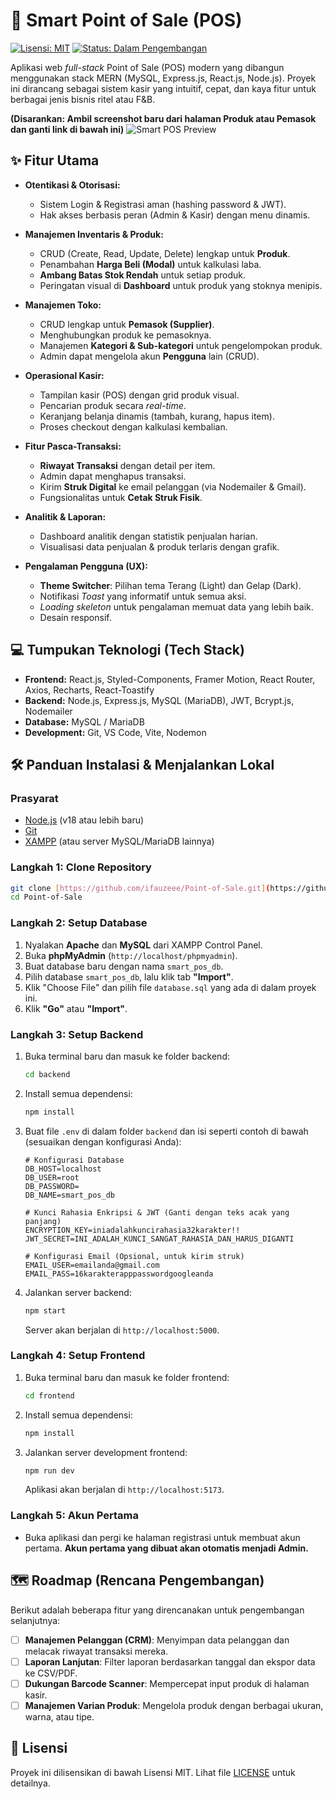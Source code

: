 # 🚀 Smart Point of Sale (POS)

[![Lisensi: MIT](https://img.shields.io/badge/License-MIT-blue.svg)](https://opensource.org/licenses/MIT)
[![Status: Dalam Pengembangan](https://img.shields.io/badge/status-in%20development-yellow.svg)](https://github.com/ifauzeee/Point-of-Sale)

Aplikasi web *full-stack* Point of Sale (POS) modern yang dibangun menggunakan stack MERN (MySQL, Express.js, React.js, Node.js). Proyek ini dirancang sebagai sistem kasir yang intuitif, cepat, dan kaya fitur untuk berbagai jenis bisnis ritel atau F&B.

**(Disarankan: Ambil screenshot baru dari halaman Produk atau Pemasok dan ganti link di bawah ini)**
![Smart POS Preview](https://i.postimg.cc/MKQQhTb8/gambar.png)

## ✨ Fitur Utama

-   **Otentikasi & Otorisasi:**
    -   Sistem Login & Registrasi aman (hashing password & JWT).
    -   Hak akses berbasis peran (Admin & Kasir) dengan menu dinamis.

-   **Manajemen Inventaris & Produk:**
    -   CRUD (Create, Read, Update, Delete) lengkap untuk **Produk**.
    -   Penambahan **Harga Beli (Modal)** untuk kalkulasi laba.
    -   **Ambang Batas Stok Rendah** untuk setiap produk.
    -   Peringatan visual di **Dashboard** untuk produk yang stoknya menipis.

-   **Manajemen Toko:**
    -   CRUD lengkap untuk **Pemasok (Supplier)**.
    -   Menghubungkan produk ke pemasoknya.
    -   Manajemen **Kategori & Sub-kategori** untuk pengelompokan produk.
    -   Admin dapat mengelola akun **Pengguna** lain (CRUD).

-   **Operasional Kasir:**
    -   Tampilan kasir (POS) dengan grid produk visual.
    -   Pencarian produk secara *real-time*.
    -   Keranjang belanja dinamis (tambah, kurang, hapus item).
    -   Proses checkout dengan kalkulasi kembalian.

-   **Fitur Pasca-Transaksi:**
    -   **Riwayat Transaksi** dengan detail per item.
    -   Admin dapat menghapus transaksi.
    -   Kirim **Struk Digital** ke email pelanggan (via Nodemailer & Gmail).
    -   Fungsionalitas untuk **Cetak Struk Fisik**.

-   **Analitik & Laporan:**
    -   Dashboard analitik dengan statistik penjualan harian.
    -   Visualisasi data penjualan & produk terlaris dengan grafik.

-   **Pengalaman Pengguna (UX):**
    -   **Theme Switcher**: Pilihan tema Terang (Light) dan Gelap (Dark).
    -   Notifikasi *Toast* yang informatif untuk semua aksi.
    -   *Loading skeleton* untuk pengalaman memuat data yang lebih baik.
    -   Desain responsif.

## 💻 Tumpukan Teknologi (Tech Stack)

-   **Frontend:** React.js, Styled-Components, Framer Motion, React Router, Axios, Recharts, React-Toastify
-   **Backend:** Node.js, Express.js, MySQL (MariaDB), JWT, Bcrypt.js, Nodemailer
-   **Database:** MySQL / MariaDB
-   **Development:** Git, VS Code, Vite, Nodemon

## 🛠️ Panduan Instalasi & Menjalankan Lokal

### **Prasyarat**
-   [Node.js](https://nodejs.org/) (v18 atau lebih baru)
-   [Git](https://git-scm.com/)
-   [XAMPP](https://www.apachefriends.org/) (atau server MySQL/MariaDB lainnya)

### **Langkah 1: Clone Repository**
```bash
git clone [https://github.com/ifauzeee/Point-of-Sale.git](https://github.com/ifauzeee/Point-of-Sale.git)
cd Point-of-Sale
```

### **Langkah 2: Setup Database**
1.  Nyalakan **Apache** dan **MySQL** dari XAMPP Control Panel.
2.  Buka **phpMyAdmin** (`http://localhost/phpmyadmin`).
3.  Buat database baru dengan nama `smart_pos_db`.
4.  Pilih database `smart_pos_db`, lalu klik tab **"Import"**.
5.  Klik "Choose File" dan pilih file `database.sql` yang ada di dalam proyek ini.
6.  Klik **"Go"** atau **"Import"**.

### **Langkah 3: Setup Backend**
1.  Buka terminal baru dan masuk ke folder backend:
    ```bash
    cd backend
    ```
2.  Install semua dependensi:
    ```bash
    npm install
    ```
3.  Buat file `.env` di dalam folder `backend` dan isi seperti contoh di bawah (sesuaikan dengan konfigurasi Anda):
    ```env
    # Konfigurasi Database
    DB_HOST=localhost
    DB_USER=root
    DB_PASSWORD=
    DB_NAME=smart_pos_db

    # Kunci Rahasia Enkripsi & JWT (Ganti dengan teks acak yang panjang)
    ENCRYPTION_KEY=iniadalahkuncirahasia32karakter!!
    JWT_SECRET=INI_ADALAH_KUNCI_SANGAT_RAHASIA_DAN_HARUS_DIGANTI

    # Konfigurasi Email (Opsional, untuk kirim struk)
    EMAIL_USER=emailanda@gmail.com
    EMAIL_PASS=16karakterapppasswordgoogleanda
    ```
4.  Jalankan server backend:
    ```bash
    npm start
    ```
    Server akan berjalan di `http://localhost:5000`.

### **Langkah 4: Setup Frontend**
1.  Buka terminal baru dan masuk ke folder frontend:
    ```bash
    cd frontend
    ```
2.  Install semua dependensi:
    ```bash
    npm install
    ```
3.  Jalankan server development frontend:
    ```bash
    npm run dev
    ```
    Aplikasi akan berjalan di `http://localhost:5173`.

### **Langkah 5: Akun Pertama**
- Buka aplikasi dan pergi ke halaman registrasi untuk membuat akun pertama. **Akun pertama yang dibuat akan otomatis menjadi Admin.**

## 🗺️ Roadmap (Rencana Pengembangan)

Berikut adalah beberapa fitur yang direncanakan untuk pengembangan selanjutnya:
-   [ ] **Manajemen Pelanggan (CRM)**: Menyimpan data pelanggan dan melacak riwayat transaksi mereka.
-   [ ] **Laporan Lanjutan**: Filter laporan berdasarkan tanggal dan ekspor data ke CSV/PDF.
-   [ ] **Dukungan Barcode Scanner**: Mempercepat input produk di halaman kasir.
-   [ ] **Manajemen Varian Produk**: Mengelola produk dengan berbagai ukuran, warna, atau tipe.

## 📜 Lisensi

Proyek ini dilisensikan di bawah Lisensi MIT. Lihat file [LICENSE](LICENSE) untuk detailnya.